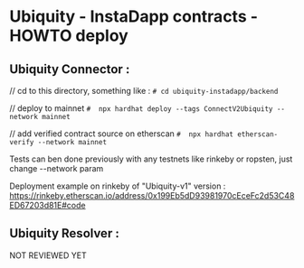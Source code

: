 # Ubiquity - InstaDapp contracts - HOWTO deploy



## Ubiquity Connector : 

// cd to this directory, something like : 
`# cd ubiquity-instadapp/backend`

// deploy to mainnet
`#  npx hardhat deploy --tags ConnectV2Ubiquity --network mainnet`

// add verified contract source on etherscan 
`#  npx hardhat etherscan-verify --network mainnet`

Tests can ben done previously with any testnets like rinkeby or ropsten, just change --network param

Deployment example on rinkeby of "Ubiquity-v1" version : 
https://rinkeby.etherscan.io/address/0x199Eb5dD93981970cEceFc2d53C48ED67203d81E#code


## Ubiquity Resolver : 

NOT REVIEWED YET 

